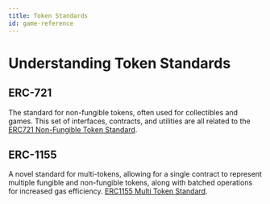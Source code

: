 ```yaml
---
title: Token Standards
id: game-reference
---
```


# Understanding Token Standards 

## ERC-721

The standard for non-fungible tokens, often used for collectibles and games.
This set of interfaces, contracts, and utilities are all related to the [ERC721 Non-Fungible Token Standard](https://eips.ethereum.org/EIPS/eip-721).

## ERC-1155

A novel standard for multi-tokens, allowing for a single contract to represent multiple fungible and non-fungible tokens, along with batched operations for increased gas efficiency. [ERC1155 Multi Token Standard](https://eips.ethereum.org/EIPS/eip-1155).
